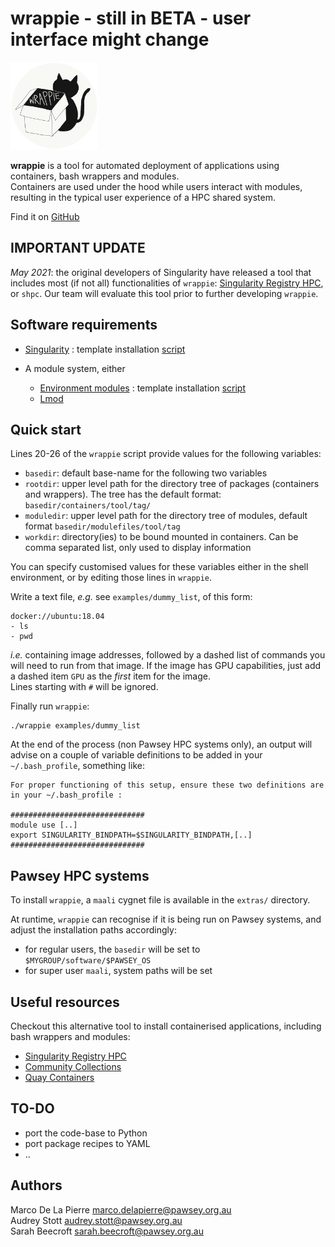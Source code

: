 # wrappie - still in BETA - user interface might change

<img src="extras/logo_wrappie.png" alt="logo_wrappie" width="140" height="140"/>

**wrappie** is a tool for automated deployment of applications using containers, bash wrappers and modules.  
Containers are used under the hood while users interact with modules, resulting in the typical user experience of a HPC shared system.

Find it on [GitHub](https://github.com/marcodelapierre/wrappie)


## IMPORTANT UPDATE

*May 2021*: the original developers of Singularity have released a tool that includes most (if not all) functionalities of `wrappie`: [Singularity Registry HPC](https://github.com/singularityhub/singularity-hpc), or `shpc`.  Our team will evaluate this tool prior to further developing `wrappie`.


## Software requirements

* [Singularity](http://sylabs.io/singularity) : template installation [script](prereqs/install-singularity.sh)

* A module system, either 
    * [Environment modules](https://modules.readthedocs.io/en/latest/module.html) : template installation [script](prereqs/install-modules.sh)
    * [Lmod](https://lmod.readthedocs.io/en/latest/)


## Quick start

Lines 20-26 of the `wrappie` script provide values for the following variables:
* `basedir`: default base-name for the following two variables
* `rootdir`: upper level path for the directory tree of packages (containers and wrappers). The tree has the default format: `basedir/containers/tool/tag/`
* `moduledir`: upper level path for the directory tree of modules, default format `basedir/modulefiles/tool/tag`
* `workdir`: directory(ies) to be bound mounted in containers. Can be comma separated list, only used to display information

You can specify customised values for these variables either in the shell environment, or by editing those lines in `wrappie`.

Write a text file, *e.g.* see `examples/dummy_list`, of this form:

```
docker://ubuntu:18.04
- ls
- pwd
```

*i.e.* containing image addresses, followed by a dashed list of commands you will need to run from that image. If the image has GPU capabilities, just add a dashed item `GPU` as the *first* item for the image.  
Lines starting with `#` will be ignored.

Finally run `wrappie`:

```
./wrappie examples/dummy_list
```

At the end of the process (non Pawsey HPC systems only), an output will advise on a couple of variable definitions to be added in your `~/.bash_profile`, something like:

```
For proper functioning of this setup, ensure these two definitions are in your ~/.bash_profile :

##############################
module use [..]
export SINGULARITY_BINDPATH=$SINGULARITY_BINDPATH,[..]
##############################
```


## Pawsey HPC systems

To install `wrappie`, a `maali` cygnet file is available in the `extras/` directory.

At runtime, `wrappie` can recognise if it is being run on Pawsey systems, and adjust the installation paths accordingly:
* for regular users, the `basedir` will be set to `$MYGROUP/software/$PAWSEY_OS`
* for super user `maali`, system paths will be set


## Useful resources

Checkout this alternative tool to install containerised applications, including bash wrappers and modules: 
* [Singularity Registry HPC](https://github.com/singularityhub/singularity-hpc)
* [Community Collections](https://github.com/community-collections/community-collections)
* [Quay Containers](https://github.com/alexiswl/quay_containers)


## TO-DO

* port the code-base to Python
* port package recipes to YAML
* ..


## Authors

Marco De La Pierre <marco.delapierre@pawsey.org.au>  
Audrey Stott <audrey.stott@pawsey.org.au>  
Sarah Beecroft <sarah.beecroft@pawsey.org.au>  

